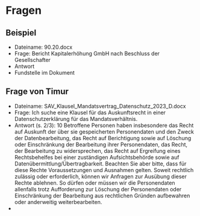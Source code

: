 # Fragen

## Beispiel

- Dateiname: 90.20.docx
- Frage: Bericht Kapitalerhöhung GmbH nach Beschluss der Gesellschafter
- Antwort
- Fundstelle im Dokument

## Frage von Timur
- Dateiname: SAV_Klausel_Mandatsvertrag_Datenschutz_2023_D.docx
- Frage: Ich suche eine Klausel für das Auskunftsrecht in einer Datenschutzerklärung für das Mandatsverhältnis.
- Antwort (s. 2/3): 10	Betroffene Personen haben insbesondere das Recht auf Auskunft der über sie gespeicherten Personendaten und den Zweck der Datenbearbeitung, das Recht auf Berichtigung sowie auf Löschung oder Einschränkung der Bearbeitung ihrer Personendaten, das Recht, der Bearbeitung zu widersprechen, das Recht auf Ergreifung eines Rechtsbehelfes bei einer zuständigen Aufsichtsbehörde sowie auf Datenübermittlung/Übertragbarkeit. Beachten Sie aber bitte, dass für diese Rechte Voraussetzungen und Ausnahmen gelten. Soweit rechtlich zulässig oder erforderlich, können wir Anfragen zur Ausübung dieser Rechte ablehnen. So dürfen oder müssen wir die Personendaten allenfalls trotz Aufforderung zur Löschung der Personendaten oder Einschränkung der Bearbeitung aus rechtlichen Gründen aufbewahren oder anderweitig weiterbearbeiten.
- 
